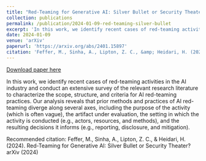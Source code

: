 ```yaml
---
title: "Red-Teaming for Generative AI: Silver Bullet or Security Theater?"
collection: publications
permalink: /publication/2024-01-09-red-teaming-silver-bullet
excerpt: 'In this work, we identify recent cases of red-teaming activities in the AI industry and conduct an extensive survey of the relevant research literature to characterize the scope, structure, and criteria for AI red-teaming practices. Our analysis reveals that prior methods and practices of AI red-teaming diverge along several axes, including the purpose of the activity (which is often vague), the artifact under evaluation, the setting in which the activity is conducted (e.g., actors, resources, and methods), and the resulting decisions it informs (e.g., reporting, disclosure, and mitigation).'
date: 2024-01-09
venue: 'arXiv'
paperurl: 'https://arxiv.org/abs/2401.15897'
citation: 'Feffer, M., Sinha, A., Lipton, Z. C., &amp; Heidari, H. (2024). Red-Teaming for Generative AI: Silver Bullet or Security Theater? arXiv (2024)'
---
```


<a href='https://arxiv.org/abs/2401.15897'>Download paper here</a>

In this work, we identify recent cases of red-teaming activities in the AI industry and conduct an extensive survey of the relevant research literature to characterize the scope, structure, and criteria for AI red-teaming practices. Our analysis reveals that prior methods and practices of AI red-teaming diverge along several axes, including the purpose of the activity (which is often vague), the artifact under evaluation, the setting in which the activity is conducted (e.g., actors, resources, and methods), and the resulting decisions it informs (e.g., reporting, disclosure, and mitigation).

Recommended citation: Feffer, M., Sinha, A., Lipton, Z. C., & Heidari, H. (2024). Red-Teaming for Generative AI: Silver Bullet or Security Theater? arXiv (2024)